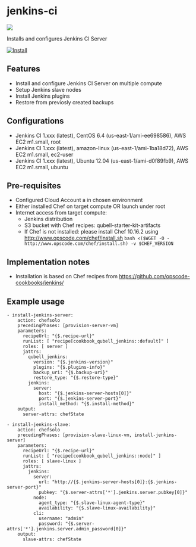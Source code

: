 jenkins-ci
==========

![](http://jenkins-ci.org/sites/default/files/jenkins_logo.png)

Installs and configures Jenkins CI Server

[![Install](https://raw.github.com/qubell-bazaar/component-skeleton/master/img/install.png)](https://express.qubell.com/applications/upload?metadataUrl=https://raw.github.com/qubell-bazaar/component-jenkins/v0.3.0/meta.yml)

Features
--------

 - Install and configure Jenkins CI Server on multiple compute
 - Setup Jenkins slave nodes
 - Install Jenkins plugins
 - Restore from previosly created backups

Configurations
--------------
 - Jenkins CI 1.xxx (latest), CentOS 6.4 (us-east-1/ami-ee698586), AWS EC2 m1.small, root
 - Jenkins CI 1.xxx (latest), amazon-linux (us-east-1/ami-1ba18d72), AWS EC2 m1.small, ec2-user
 - Jenkins CI 1.xxx (latest), Ubuntu 12.04 (us-east-1/ami-d0f89fb9), AWS EC2 m1.small, ubuntu

Pre-requisites
--------------
 - Configured Cloud Account a in chosen environment
 - Either installed Chef on target compute OR launch under root
 - Internet access from target compute:
   - Jenkins distribution
   - S3 bucket with Chef recipes: qubell-starter-kit-artifacts
   - If Chef is not installed: please install Chef 10.16.2 using http://www.opscode.com/chef/install.sh ```bash <($WGET -O - http://www.opscode.com/chef/install.sh) -v $CHEF_VERSION```

Implementation notes
--------------------
 - Installation is based on Chef recipes from https://github.com/opscode-cookbooks/jenkins/

Example usage
-------------
```
- install-jenkins-server:
    action: chefsolo
    precedingPhases: [provision-server-vm]
    parameters:
      recipeUrl: "{$.recipe-url}"
      runList: [ "recipe[cookbook_qubell_jenkins::default]" ]
      roles: [ server ]
      jattrs:
        qubell_jenkins: 
          version: "{$.jenkins-version}"
          plugins: "{$.plugins-info}"
          backup_uri: "{$.backup-uri}"
          restore_type: "{$.restore-type}"
        jenkins:
          server:
            host: "{$.jenkins-server-hosts[0]}"
            port: "{$.jenkins-server-port}"
            install_method: "{$.install-method}"
    output:
      server-attrs: chefState

- install-jenkins-slave:
    action: chefsolo
    precedingPhases: [provision-slave-linux-vm, install-jenkins-server]
    parameters:
      recipeUrl: "{$.recipe-url}"
      runList: [ "recipe[cookbook_qubell_jenkins::node]" ]
      roles: [ slave-linux ]
      jattrs:
        jenkins:
          server:
            url: "http://{$.jenkins-server-hosts[0]}:{$.jenkins-server-port}"
            pubkey: "{$.server-attrs['*'].jenkins.server.pubkey[0]}"
          node:
            agent_type: "{$.slave-linux-agent-type}"
            availability: "{$.slave-linux-availability}"
          cli:
            username: "admin"
            password: "{$.server-attrs['*'].jenkins.server.admin_password[0]}"
    output:
      slave-attrs: chefState
``` 

